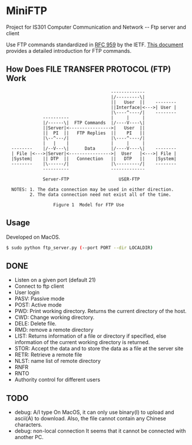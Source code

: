 # MiniFTP
Project for IS301 Computer Communication and Network -- Ftp server and client

Use FTP commands standardized in [RFC 959](https://tools.ietf.org/html/rfc95) by the IETF. [This document](http://www.nsftools.com/tips/RawFTP.htm) provides a detailed introduction for FTP commands.


## How Does FILE TRANSFER PROTOCOL (FTP) Work

                                            -------------
                                            |/---------\|
                                            ||   User  ||    --------
                                            ||Interface|<--->| User |
                                            |\----^----/|    --------
                  ----------                |     |     |
                  |/------\|  FTP Commands  |/----V----\|
                  ||Server|<---------------->|   User  ||
                  ||  PI  ||   FTP Replies  ||    PI   ||
                  |\--^---/|                |\----^----/|
                  |   |    |                |     |     |
      --------    |/--V---\|      Data      |/----V----\|    --------
      | File |<--->|Server|<---------------->|  User   |<--->| File |
      |System|    || DTP  ||   Connection   ||   DTP   ||    |System|
      --------    |\------/|                |\---------/|    --------
                  ----------                -------------

                  Server-FTP                   USER-FTP

      NOTES: 1. The data connection may be used in either direction.
             2. The data connection need not exist all of the time.

                      Figure 1  Model for FTP Use

## Usage
Developed on MacOS.

```bash
$ sudo python ftp_server.py (--port PORT --dir LOCALDIR)
```

## DONE
- Listen on a given port (default 21)
- Connect to ftp client
- User login
- PASV: Passive mode
- POST: Active mode
- PWD: Print working directory. Returns the current directory of the host.
- CWD: Change working directory.
- DELE: Delete file.
- RMD: remove a remote directory
- LIST: Returns information of a file or directory if specified, else information of the current working directory is returned.
- STOR: Accept the data and to store the data as a file at the server site
- RETR: Retrieve a remote file
- NLST: name list of remote directory
- RNFR
- RNTO
- Authority control for different users

## TODO
- debug: A/I type
On MacOS, it can only use binary(I) to upload and ascii(A) to download. Also, the file cannot contain any Chinese characters.
- debug: non-local connection
It seems that it cannot be connected with another PC.



